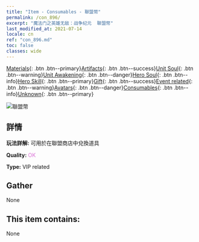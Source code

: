```yaml
---
title: "Item - Consumables - 聯盟幣"
permalink: /con_896/
excerpt: "魔法门之英雄无敌：战争纪元  聯盟幣"
last_modified_at: 2021-07-14
locale: cn
ref: "con_896.md"
toc: false
classes: wide
---
```

 [Materials](/ItemsCN/){: .btn .btn--primary}[Artifacts](/ItemsCN/Artifacts/){: .btn .btn--success}[Unit Soul](/ItemsCN/UnitSoul/){: .btn .btn--warning}[Unit Awakening](/ItemsCN/UnitAwakening/){: .btn .btn--danger}[Hero Soul](/ItemsCN/HeroSoul/){: .btn .btn--info}[Hero Skill](/ItemsCN/HeroSkill/){: .btn .btn--primary}[Gift](/ItemsCN/Gift/){: .btn .btn--success}[Event related](/ItemsCN/Events/){: .btn .btn--warning}[Avatars](/ItemsCN/Avatars/){: .btn .btn--danger}[Consumables](/ItemsCN/Consumables/){: .btn .btn--info}[Unknown](/ItemsCN/Unknown/){: .btn .btn--primary}

 ![聯盟幣](/images/t/i_98.png)

## 詳情
 **玩法詳解:** 可用於在聯盟商店中兌換道具

 **Quality:** <span style="color: #DA70D6">OK</span>

 **Type:** VIP related

## Gather

  None

## This item contains:

  None

